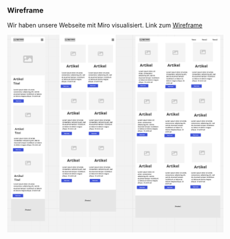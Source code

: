 ### Wireframe

Wir haben unsere Webseite mit Miro visualisiert. Link zum [Wireframe](https://miro.com/app/board/uXjVP1wuoXU=/?share_link_id=354831374904)

![Wireframe](images/../../images/Wireframe.png)
